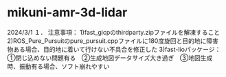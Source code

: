 # mikuni-amr-3d-lidar
2024/3/1
１．
注意事項：
1)fast_gicpのthirdparty.zipファイルを解凍すること
2)ROS_Pure_Pursuitのpure_pursuit.cppファイルに180度旋回と目的地に障害物ある場合、目的地に着いて行けない不具合を修正した
3)fast-lioパッケージ：①閉じ込めない問題有る　②生成地図データサイズ大き過ぎ　③地図生成時、振動有る場合、ソフト崩れやすい

